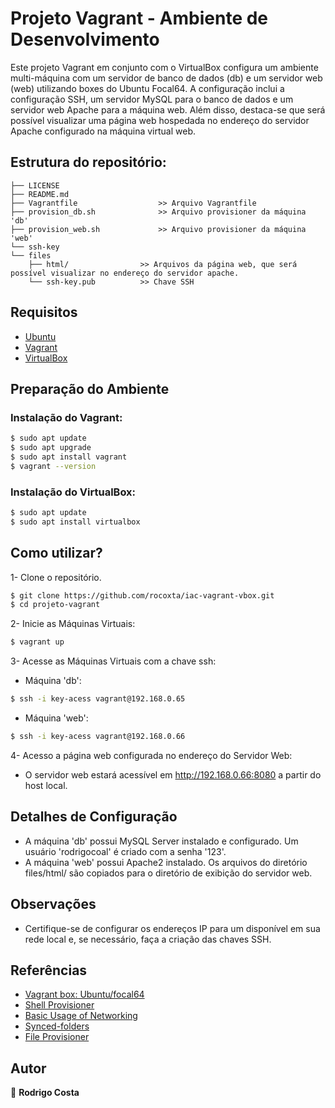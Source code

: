 # Projeto Vagrant - Ambiente de Desenvolvimento

Este projeto Vagrant em conjunto com o VirtualBox configura um ambiente multi-máquina com um servidor de banco de dados (db) e um servidor web (web) utilizando boxes do Ubuntu Focal64. A configuração inclui a configuração SSH, um servidor MySQL para o banco de dados e um servidor web Apache para a máquina web. Além disso, destaca-se que será possível visualizar uma página web hospedada no endereço do servidor Apache configurado na máquina virtual web.

## Estrutura do repositório:
```
├── LICENSE
├── README.md
├── Vagrantfile                  >> Arquivo Vagrantfile
├── provision_db.sh              >> Arquivo provisioner da máquina 'db'
├── provision_web.sh             >> Arquivo provisioner da máquina 'web'            
└── ssh-key      
└── files                
 	├── html/                >> Arquivos da página web, que será possível visualizar no endereço do servidor apache.
	└── ssh-key.pub          >> Chave SSH
```

## Requisitos
- [Ubuntu](https://ubuntu.com)
- [Vagrant](https://www.vagrantup.com/)
- [VirtualBox](https://www.virtualbox.org/)

## Preparação do Ambiente

### Instalação do Vagrant:

```bash
$ sudo apt update
$ sudo apt upgrade
$ sudo apt install vagrant
$ vagrant --version

```
### Instalação do VirtualBox:

```bash
$ sudo apt update
$ sudo apt install virtualbox
```
## Como utilizar?
1- Clone o repositório.
```bash
$ git clone https://github.com/rocoxta/iac-vagrant-vbox.git
$ cd projeto-vagrant
```
2- Inicie as Máquinas Virtuais:
```bash
$ vagrant up
```
3- Acesse as Máquinas Virtuais com a chave ssh:
- Máquina 'db':
```bash
$ ssh -i key-acess vagrant@192.168.0.65
```
- Máquina 'web':
```bash
$ ssh -i key-acess vagrant@192.168.0.66
```
4- Acesso a página web configurada no endereço do Servidor Web:
- O servidor web estará acessível em http://192.168.0.66:8080 a partir do host local.

## Detalhes de Configuração
- A máquina 'db' possui MySQL Server instalado e configurado. Um usuário 'rodrigocoal' é criado com a senha '123'.
- A máquina 'web' possui Apache2 instalado. Os arquivos do diretório files/html/ são copiados para o diretório de exibição do servidor web.

## Observações
- Certifique-se de configurar os endereços IP para um disponível em sua rede local e, se necessário, faça a criação das chaves SSH.

## Referências
- [Vagrant box: Ubuntu/focal64](https://app.vagrantup.com/ubuntu/boxes/focal64)
- [Shell Provisioner](https://developer.hashicorp.com/vagrant/docs/provisioning/shell)
- [Basic Usage of Networking](https://developer.hashicorp.com/vagrant/docs/networking/basic_usage)
- [Synced-folders](https://developer.hashicorp.com/vagrant/docs/synced-folders/basic_usage)
- [File Provisioner](https://developer.hashicorp.com/vagrant/docs/provisioning/file)
## Autor
👤 **Rodrigo Costa**
